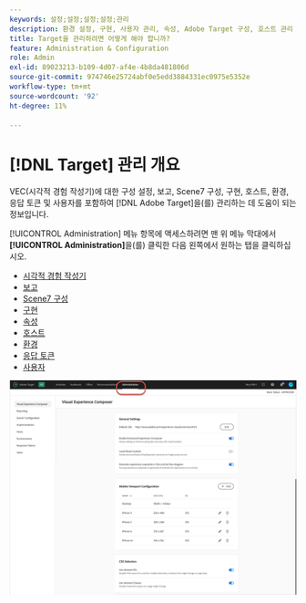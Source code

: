 ```yaml
---
keywords: 설정;설정;설정;설정;관리
description: 환경 설정, 구현, 사용자 관리, 속성, Adobe Target 구성, 호스트 관리 및 응답 토큰을 포함하여 Scene7을 설정합니다.
title: Target을 관리하려면 어떻게 해야 합니까?
feature: Administration & Configuration
role: Admin
exl-id: 89023213-b109-4d07-af4e-4b8da481806d
source-git-commit: 974746e25724abf0e5edd3884331ec0975e5352e
workflow-type: tm+mt
source-wordcount: '92'
ht-degree: 11%

---
```


# [!DNL Target] 관리 개요

VEC(시각적 경험 작성기)에 대한 구성 설정, 보고, Scene7 구성, 구현, 호스트, 환경, 응답 토큰 및 사용자를 포함하여 [!DNL Adobe Target]을(를) 관리하는 데 도움이 되는 정보입니다.

[!UICONTROL Administration] 메뉴 항목에 액세스하려면 맨 위 메뉴 막대에서 **[!UICONTROL Administration]**&#x200B;을(를) 클릭한 다음 왼쪽에서 원하는 탭을 클릭하십시오.

* [시각적 경험 작성기](/help/main/administrating-target/visual-experience-composer-set-up.md)
* [보고](/help/main/administrating-target/reporting.md)
* [Scene7 구성](/help/main/administrating-target/scene7-settings.md)
* [구현](/help/main/c-implementing-target/implementing-target.md)
* [속성](/help/main/administrating-target/c-user-management/property-channel/property-channel.md)
* [호스트](/help/main/administrating-target/hosts.md)
* [환경](/help/main/administrating-target/environments.md)
* [응답 토큰](/help/main/administrating-target/response-tokens.md)
* [사용자](/help/main/administrating-target/c-user-management/user-management.md)

![Adobe Target 관리 메뉴](/help/main/administrating-target/assets/administration.png)
